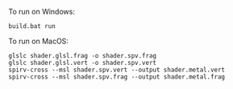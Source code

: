 To run on Windows:

```
build.bat run
```

To run on MacOS:

```
glslc shader.glsl.frag -o shader.spv.frag
glslc shader.glsl.vert -o shader.spv.vert
spirv-cross --msl shader.spv.vert --output shader.metal.vert
spirv-cross --msl shader.spv.frag --output shader.metal.frag
```
